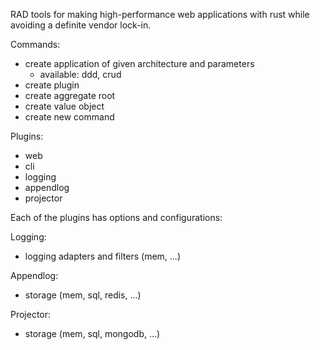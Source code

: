 RAD tools for making high-performance web applications with rust while avoiding
a definite vendor lock-in.

Commands:

- create application of given architecture and parameters
  - available: ddd, crud
- create plugin
- create aggregate root
- create value object
- create new command

Plugins:

- web
- cli
- logging
- appendlog
- projector

Each of the plugins has options and configurations:

Logging:

- logging adapters and filters (mem, ...)

Appendlog:

- storage (mem, sql, redis, ...)

Projector:

- storage (mem, sql, mongodb, ...)
